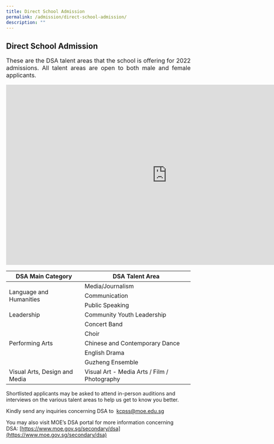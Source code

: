 ```yaml
---
title: Direct School Admission
permalink: /admission/direct-school-admission/
description: ""
---
```

## Direct School Admission

<p style="text-align: justify;font-size:16px;">These are the DSA talent areas that the school is offering for 2022 admissions. All talent areas are open to both male and female applicants.</p>

<iframe width="877" height="493" src="https://www.youtube.com/embed/jG6QGmOwVOY" title="DSA Episode 1" frameborder="0" allow="accelerometer; autoplay; clipboard-write; encrypted-media; gyroscope; picture-in-picture; web-share" allowfullscreen></iframe><br>



<table>
<thead>
  <tr>
    <th>DSA Main Category</th>
    <th>DSA Talent Area</th>
  </tr>
</thead>
<tbody>
  <tr>
    <td rowspan="3">Language and Humanities</td>
    <td>Media/Journalism</td>
  </tr>
  <tr>
    <td>Communication</td>
  </tr>
  <tr>
    <td>Public Speaking</td>
  </tr>
  <tr>
    <td>Leadership </td>
    <td>Community Youth Leadership</td>
  </tr>
  <tr>
    <td rowspan="5">Performing Arts</td>
    <td>Concert Band</td>
  </tr>
  <tr>
    <td>Choir</td>
  </tr>
  <tr>
    <td>Chinese and Contemporary Dance</td>
  </tr>
  <tr>
    <td>English Drama</td>
  </tr>
  <tr>
    <td>Guzheng Ensemble</td>
  </tr>
  <tr>
    <td>Visual Arts, Design and Media</td>
    <td>Visual Art - Media Arts / Film / Photography</td>
  </tr>
</tbody>
</table>

Shortlisted applicants may be asked to attend in-person auditions and interviews on the various talent areas to help us get to know you better.

Kindly send any inquiries concerning DSA to  <a href="mailto:kcpss@moe.edu.sg">kcpss@moe.edu.sg</a>

You may also visit MOE’s DSA portal for more information concerning DSA: [https://www.moe.gov.sg/secondary/dsa](https://www.moe.gov.sg/secondary/dsa)
